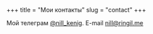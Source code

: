 +++
title = "Мои контакты"
slug = "contact"
+++

Мой телеграм [@nill_kenig](https://t.me/nill_kenig).
E-mail [nill@ringil.me](nill@ringil.me)
